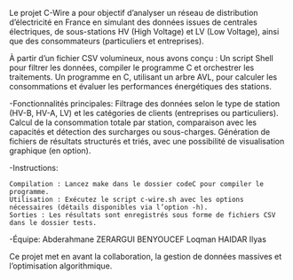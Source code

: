 Le projet C-Wire a pour objectif d’analyser un réseau de distribution d’électricité en France en simulant des données issues de centrales électriques, de sous-stations HV (High Voltage) et LV (Low Voltage), ainsi que des consommateurs (particuliers et entreprises).

À partir d’un fichier CSV volumineux, nous avons conçu :
    Un script Shell pour filtrer les données, compiler le programme C et orchestrer les traitements.
    Un programme en C, utilisant un arbre AVL, pour calculer les consommations et évaluer les performances énergétiques des stations.

-Fonctionnalités principales:
    Filtrage des données selon le type de station (HV-B, HV-A, LV) et les catégories de clients (entreprises ou particuliers).
    Calcul de la consommation totale par station, comparaison avec les capacités et détection des surcharges ou sous-charges.
    Génération de fichiers de résultats structurés et triés, avec une possibilité de visualisation graphique (en option).

-Instructions:

    Compilation : Lancez make dans le dossier codeC pour compiler le programme.
    Utilisation : Exécutez le script c-wire.sh avec les options nécessaires (détails disponibles via l’option -h).
    Sorties : Les résultats sont enregistrés sous forme de fichiers CSV dans le dossier tests.

-Équipe:
    Abderahmane ZERARGUI
    BENYOUCEF Loqman
    HAIDAR Ilyas

Ce projet met en avant la collaboration, la gestion de données massives et l’optimisation algorithmique.
